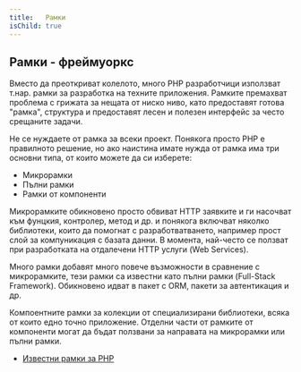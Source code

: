 ```yaml
---
title: 	 Рамки
isChild: true
---
```


## Рамки - фреймуоркс

Вместо да преоткриват колелото, много PHP разработчици използват т.нар. рамки
за разработка на техните приложения. Рамките премахват проблема с грижата
за нещата от ниско ниво, като предоставят готова "рамка", структура и
предоставят лесен и полезен интерфейс за често срещаните задачи.

Не се нуждаете от рамка за всеки проект. Понякога просто PHP е правилното
решение, но ако наистина имате нужда от рамка има три основни типа, от
които можете да си изберете:

* Микрорамки
* Пълни рамки
* Рамки от компоненти

Микрорамките обикновено просто обвиват HTTP заявките и ги насочват към
фунцкия, контролер, метод и др. и понякога включват няколко библиотеки,
които да помогнат с разработватването, например прост слой за компуникация
с базата данни. В момента, най-често се ползват при разработката на
отдалечени HTTP услуги (Web Services).

Много рамки добавят много повече възможности в сравнение с микрорамките,
тези рамки са известни като пълни рамки (Full-Stack Framework). Обикновено
идват в пакет с ORM, пакети за автентикация и др.

Компоентните рамки за колекции от специализирани библиотеки, всяка от
които едно точно приложение. Отделни части от рамките от компоненти
могат да бъдат ползвани за направата на микрорамки или пълни рамки.

* [Известни рамки за PHP](https://github.com/codeguy/php-the-right-way/wiki/Frameworks)
